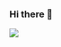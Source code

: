 ### Hi there 👋

<!--
**supermicrosoft/supermicrosoft** is a ✨ _special_ ✨ repository because its `README.md` (this file) appears on your GitHub profile.

Here are some ideas to get you started:

- 🔭 I’m currently working on ...
- 🌱 I’m currently learning ...
- 👯 I’m looking to collaborate on ...
- 🤔 I’m looking for help with ...
- 💬 Ask me about ...
- 📫 How to reach me: ...
- 😄 Pronouns: ...
- ⚡ Fun fact: ...
-->

<a href="https://github.com/supermicrosoft" target="_blank"><img src="https://img.shields.io/badge/GitHub Sponsors-EA4AAA?style=뱃지모양&logo=LOVE&logoColor=white"/></a>
